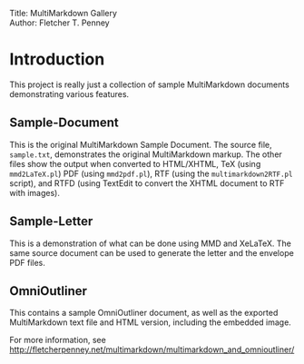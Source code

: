 Title:	   MultiMarkdown Gallery  
Author:	   Fletcher T. Penney  

# Introduction #

This project is really just a collection of sample MultiMarkdown documents
demonstrating various features.


## Sample-Document ##

This is the original MultiMarkdown Sample Document. The source file,
`sample.txt`, demonstrates the original MultiMarkdown markup. The other files
show the output when converted to HTML/XHTML, TeX (using `mmd2LaTeX.pl`) PDF
(using `mmd2pdf.pl`), RTF (using the `multimarkdown2RTF.pl` script), and RTFD
(using TextEdit to convert the XHTML document to RTF with images).

## Sample-Letter ##

This is a demonstration of what can be done using MMD and XeLaTeX.  The same 
source document can be used to generate the letter and the envelope PDF 
files.

## OmniOutliner ##

This contains a sample OmniOutliner document, as well as the exported
MultiMarkdown text file and HTML version, including the embedded image.

For more information, see
<http://fletcherpenney.net/multimarkdown/multimarkdown_and_omnioutliner/>

